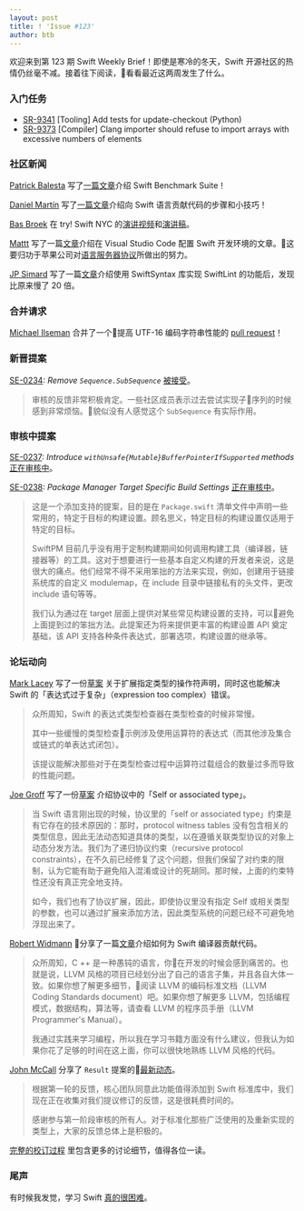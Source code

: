 ```yaml
---
layout: post
title: ! 'Issue #123'
author: btb
---
```


欢迎来到第 123 期 Swift Weekly Brief！即使是寒冷的冬天，Swift 开源社区的热情仍丝毫不减。接着往下阅读，看看最近这两周发生了什么。

<!--excerpt-->

### 入门任务

- [SR-9341](https://bugs.swift.org/browse/SR-9341) [Tooling] Add tests for update-checkout (Python)
- [SR-9373](https://bugs.swift.org/browse/SR-9373) [Compiler] Clang importer should refuse to import arrays with excessive numbers of elements

### 社区新闻

[Patrick Balesta](https://twitter.com/BalestraPatrick) 写了[一篇文章](https://patrickbalestra.com/blog/2018/11/12/contributing-to-the-swift-benchmark-suite.html)介绍 Swift Benchmark Suite！

[Daniel Martín](https://twitter.com/dmartincy) 写了[一篇文章](https://pspdfkit.com/blog/2018/tips-for-contributing-to-the-swift-language/)介绍向 Swift 语言贡献代码的步骤和小技巧！

[Bas Broek](https://twitter.com/BasThomas) 在 try! Swift NYC 的[演讲视频](https://www.youtube.com/watch?v=ePuOrCbIW-o)和[演讲稿](https://speakerdeck.com/basthomas/taken-for-granted)。

[Mattt](https://twitter.com/mattt) 写了一篇[文章](https://nshipster.com/vscode/)介绍在 Visual Studio Code 配置 Swift 开发环境的文章。这要归功于苹果公司对[语言服务器协议](https://github.com/apple/sourcekit-lsp)所做出的努力。

[JP Simard](https://twitter.com/simjp) 写了一篇[文章](https://jpsim.com/evaluating-swiftsyntax-for-use-in-swiftlint)介绍使用 SwiftSyntax 库实现 SwiftLint 的功能后，发现比原来慢了 20 倍。

### 合并请求

[Michael Ilseman](https://twitter.com/Ilseman) 合并了一个提高 UTF-16 编码字符串性能的 [pull request](https://github.com/apple/swift/pull/20848)！

### 新晋提案

[SE-0234](https://github.com/apple/swift-evolution/blob/master/proposals/0234-remove-sequence-subsequence.md): *Remove `Sequence.SubSequence`* [被接受](https://forums.swift.org/t/accepted-se-0234-remove-sequence-subsequence/18002)。

> 审核的反馈非常积极肯定。一些社区成员表示过去尝试实现子序列的时候感到非常烦恼。貌似没有人感觉这个 `SubSequence` 有实际作用。

### 审核中提案

[SE-0237](https://github.com/apple/swift-evolution/blob/master/proposals/0237-contiguous-collection.md): *Introduce `withUnsafe{Mutable}BufferPointerIfSupported` methods* [正在审核中](https://forums.swift.org/t/review-of-se-0237-introduce-contiguous-collection-protocols/18069)。


[SE-0238](https://github.com/apple/swift-evolution/blob/master/proposals/0238-package-manager-build-settings.md): *Package Manager Target Specific Build Settings* [正在审核中](https://forums.swift.org/t/se-0238-package-manager-target-specific-build-settings/18341)。

> 这是一个添加支持的提案，目的是在 `Package.swift` 清单文件中声明一些常用的，特定于目标的构建设置。顾名思义，特定目标的构建设置仅适用于特定的目标。
>
> SwiftPM 目前几乎没有用于定制构建期间如何调用构建工具（编译器，链接器等）的工具。这对于想要进行一些基本自定义构建的开发者来说，这是很大的痛点。他们经常不得不采用笨拙的方法来实现，例如，创建用于链接系统库的自定义 modulemap，在 include 目录中链接私有的头文件，更改 include 语句等等。 
> 
> 我们认为通过在 target 层面上提供对某些常见构建设置的支持，可以避免上面提到过的笨拙方法。此提案还为将来提供更丰富的构建设置 API 奠定基础，该 API 支持各种条件表达式，部署选项，构建设置的继承等。

### 论坛动向

[Mark Lacey](https://github.com/rudkx) 写了一份[草案](https://forums.swift.org/t/pitch-making-expression-type-checking-of-operator-expressions-fast/18037) 关于扩展指定类型的操作符声明，同时这也能解决 Swift 的「表达式过于复杂」（expression too complex）错误。

> 众所周知，Swift 的表达式类型检查器在类型检查的时候非常慢。
>
> 其中一些缓慢的类型检查示例涉及使用运算符的表达式（而其他涉及集合或链式的单表达式闭包）。
> 
> 该提议能解决那些对于在类型检查过程中运算符过载组合的数量过多而导致的性能问题。

[Joe Groff](https://twitter.com/jckarter) 写了一份[草案](https://forums.swift.org/t/lifting-the-self-or-associated-type-constraint-on-existentials/18025) 介绍协议中的「Self or associated type」。

> 当 Swift 语言刚出现的时候，协议里的「self or associated type」约束是有它存在的技术原因的：那时，protocol witness tables 没有包含相关的类型信息，因此无法动态知道具体的类型，以在遵循关联类型协议的对象上动态分发方法。我们为了递归协议约束（recursive protocol constraints），在不久前已经修复了这个问题，但我们保留了对约束的限制，认为它能有助于避免陷入混淆或设计的死胡同。那时候，上面的约束特性还没有真正完全地支持。
>
> 如今，我们也有了协议扩展，因此，即使协议里没有指定 Self 或相关类型的参数，也可以通过扩展来添加方法，因此类型系统的问题已经不可避免地浮现出来了。

[Robert Widmann](https://twitter.com/CodaFi_) 分享了一篇[文章](https://forums.swift.org/t/what-should-i-learn-if-i-want-to-contribute-to-the-swift-compiler/18144/4)介绍如何为 Swift 编译器贡献代码。

> 众所周知，C ++ 是一种愚钝的语言，你在开发的时候会感到痛苦的。也就是说，LLVM 风格的项目已经划分出了自己的语言子集，并且各自大体一致。如果你想了解更多细节，阅读 LLVM 的编码标准文档（LLVM Coding Standards document）吧。如果你想了解更多 LLVM，包括编程模式，数据结构，算法等，请查看 LLVM 的程序员手册（LLVM Programmer's Manual）。 
> 
> 我通过实践来学习编程，所以我在学习书籍方面没有什么建议，但我认为如果你花了足够的时间在这上面，你可以很快地熟练 LLVM 风格的代码。

[John McCall](https://twitter.com/pathofshrines) 分享了 `Result` 提案的[最新动态](https://forums.swift.org/t/revised-se-0235-add-result-to-the-standard-library/18371)。

> 根据第一轮的反馈，核心团队同意此功能值得添加到 Swift 标准库中，我们现在正在收集对我们提议修订的反馈，这是很耗费时间的。 
> 
> 感谢参与第一阶段审核的所有人。对于标准化那些广泛使用的及重新实现的类型上，大家的反馈总体上是积极的。

[完整的校订过程](https://forums.swift.org/t/revised-se-0235-add-result-to-the-standard-library/18371) 里包含更多的讨论细节，值得各位一读。

### 尾声

有时候我发觉，学习 Swift [真的很困难](https://twitter.com/alexisgallagher/status/1066559309385883648)。

